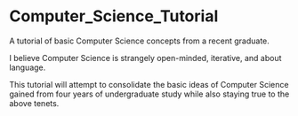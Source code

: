 # Computer_Science_Tutorial
A tutorial of basic Computer Science concepts from a recent graduate.

I believe Computer Science is strangely open-minded, iterative, and about language.

This tutorial will attempt to consolidate the basic ideas of Computer Science gained from four years of undergraduate study while also staying true to the above tenets.
